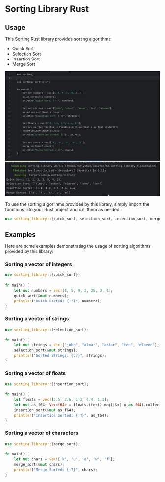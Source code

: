 # Sorting Library Rust

## Usage

This Sorting Rust library provides sorting algorithms:

- Quick Sort
- Selection Sort
- Insertion Sort
- Merge Sort

![img.png](src/images/main.png)
![img_1.png](src/images/res.png)

To use the sorting algorithms provided by this library, simply import the functions into your Rust project and call them as needed.

```rust
use sorting_library::{quick_sort, selection_sort, insertion_sort, merge_sort};
```

## Examples

Here are some examples demonstrating the usage of sorting algorithms provided by this library:

### Sorting a vector of integers

```rust
use sorting_library::{quick_sort};

fn main() {
    let mut numbers = vec![1, 5, 9, 2, 25, 3, 1];
    quick_sort(&mut numbers);
    println!("Quick Sorted: {:?}", numbers);
}
```

### Sorting a vector of strings

```rust
use sorting_library::{selection_sort};

fn main() {
    let mut strings = vec!["john", "almat", "askar", "ten", "eleven"];
    selection_sort(&mut strings);
    println!("Sorted Strings: {:?}", strings);
}
```

### Sorting a vector of floats

```rust
use sorting_library::{insertion_sort};

fn main() {
    let floats = vec![2.5, 3.6, 1.2, 4.4, 1.1];
    let mut as_f64: Vec<f64> = floats.iter().map(|&x| x as f64).collect();
    insertion_sort(&mut as_f64);
    println!("Insertion Sorted: {:?}", as_f64);
}
```

### Sorting a vector of characters

```rust
use sorting_library::{merge_sort};

fn main() {
    let mut chars = vec!['k', 'u', 'a', 'w', 'f'];
    merge_sort(&mut chars);
    println!("Merge Sorted: {:?}", chars);
}
```

